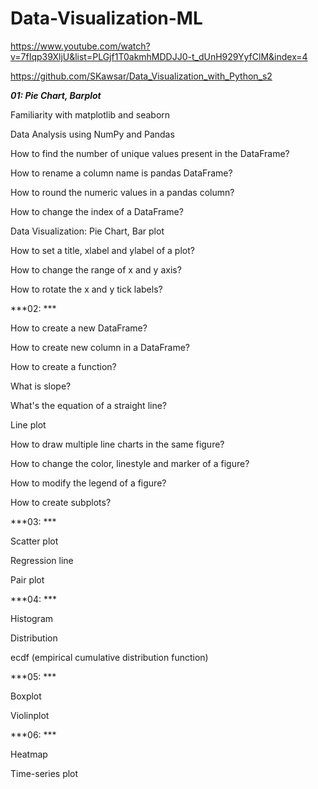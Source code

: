 # Data-Visualization-ML

https://www.youtube.com/watch?v=7fIqp39XljU&list=PLGjf1T0akmhMDDJJ0-t_dUnH929YyfClM&index=4

https://github.com/SKawsar/Data_Visualization_with_Python_s2

***01: Pie Chart, Barplot***

Familiarity with matplotlib and seaborn

Data Analysis using NumPy and Pandas

How to find the number of unique values present in the DataFrame?

How to rename a column name is pandas DataFrame?

How to round the numeric values in a pandas column?

How to change the index of a DataFrame?

Data Visualization: Pie Chart, Bar plot

How to set a title, xlabel and ylabel of a plot?

How to change the range of x and y axis?

How to rotate the x and y tick labels?

***02: ***

How to create a new DataFrame?

How to create new column in a DataFrame?

How to create a function?

What is slope?

What's the equation of a straight line?

Line plot

How to draw multiple line charts in the same figure?

How to change the color, linestyle and marker of a figure?

How to modify the legend of a figure?

How to create subplots?

***03:  ***

Scatter plot

Regression line

Pair plot

***04: ***

Histogram

Distribution

ecdf (empirical cumulative distribution function)

***05: ***

Boxplot

Violinplot

***06:  ***

Heatmap

Time-series plot
